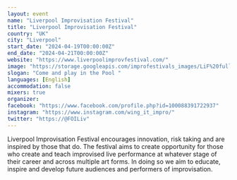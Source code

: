 ```yaml
---
layout: event
name: "Liverpool Improvisation Festival"
title: "Liverpool Improvisation Festival"
country: "UK"
city: "Liverpool"
start_date: "2024-04-19T00:00:00Z"
end_date: "2024-04-21T00:00:00Z"
website: "https://www.liverpoolimprovfestival.com/"
image: "https://storage.googleapis.com/improfestivals_images/LiF%20full%20banner%20-%20Mark%20Smith.jpg"
slogan: "Come and play in the Pool "
languages: [English]
accommodation: false
mixers: true
organizer: 
facebook: "https://www.facebook.com/profile.php?id=100088391722937"
instagram: "https://www.instagram.com/wing_it_impro/"
twitter: "https://@FOILiv"
---
```


​Liverpool Improvisation Festival encourages innovation, risk taking and are inspired by those that do. The festival aims to create opportunity for those who create and teach improvised live performance at whatever stage of their career and across multiple art forms. In doing so we aim to educate, inspire and develop future audiences and performers of improvisation. 

